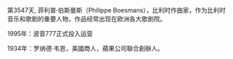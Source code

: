第3547天, 菲利普·伯斯曼斯（Philippe Boesmans），比利时作曲家，作为比利时音乐和歌剧的重要人物，作品经常出现在欧洲各大歌剧院。


1995年：波音777正式投入运营

1934年：罗纳德·韦恩，美國商人，蘋果公司聯合創辦人。
 